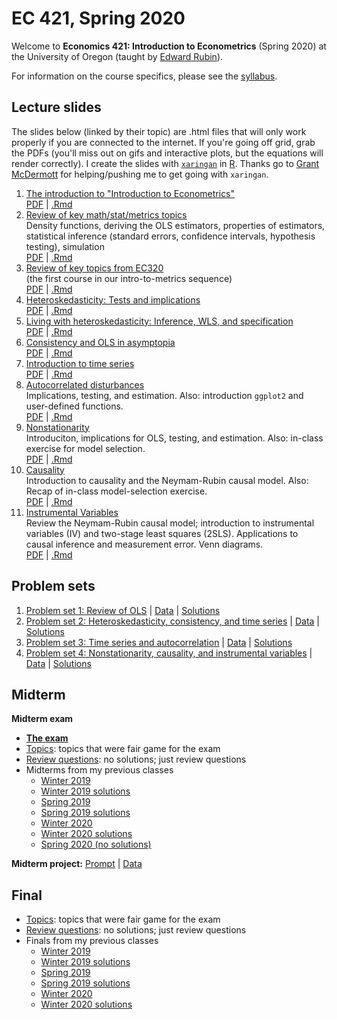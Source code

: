 # EC 421, Spring 2020

Welcome to **Economics 421: Introduction to Econometrics** (Spring 2020) at the University of Oregon (taught by [Edward Rubin](https://edrub.in)).

For information on the course specifics, please see the [syllabus](https://raw.githack.com/edrubin/EC421S20/master/Syllabus/syllabus.pdf).

## Lecture slides

The slides below (linked by their topic) are .html files that will only work properly if you are connected to the internet. If you're going off grid, grab the PDFs (you'll miss out on gifs and interactive plots, but the equations will render correctly). I create the slides with [`xaringan`](https://github.com/yihui/xaringan/wiki) in [R](cran.r-project.org). Thanks go to [Grant McDermott](grantmcdermott.com/) for helping/pushing me to get going with `xaringan`.

1. [The introduction to "Introduction to Econometrics"](https://raw.githack.com/edrubin/EC421S20/master/notes/01-intro/01-intro.html) <br> [PDF](https://raw.githack.com/edrubin/EC421S20/master/notes/01-intro/01-intro.pdf) | [.Rmd](https://github.com/edrubin/EC421S20/blob/master/notes/01-intro/01-intro.Rmd)
2. [Review of key math/stat/metrics topics](https://raw.githack.com/edrubin/EC421S20/master/notes/02-review/02-review.html)<br>Density functions, deriving the OLS estimators, properties of estimators, statistical inference (standard errors, confidence intervals, hypothesis testing), simulation <br> [PDF](https://raw.githack.com/edrubin/EC421S20/master/notes/02-review/02-review.pdf) | [.Rmd](https://github.com/edrubin/EC421S20/blob/master/notes/02-review/02-review.Rmd)
3. [Review of key topics from EC320](https://raw.githack.com/edrubin/EC421S20/master/notes/03-review/03-review.html)<br>(the first course in our intro-to-metrics sequence) <br> [PDF](https://raw.githack.com/edrubin/EC421S20/master/notes/03-review/03-review.pdf) | [.Rmd](https://github.com/edrubin/EC421S20/blob/master/notes/03-review/03-review.Rmd)
4. [Heteroskedasticity: Tests and implications](https://raw.githack.com/edrubin/EC421S20/master/notes/04-heteroskedasticity/04-heteroskedasticity.html) <br> [PDF](https://raw.githack.com/edrubin/EC421S20/master/notes/04-heteroskedasticity/04-heteroskedasticity.pdf) | [.Rmd](https://github.com/edrubin/EC421S20/blob/master/notes/04-heteroskedasticity/04-heteroskedasticity.Rmd)
5. [Living with heteroskedasticity: Inference, WLS, and specification](https://raw.githack.com/edrubin/EC421S20/master/notes/05-heteroskedasticity/05-heteroskedasticity.html) <br> [PDF](https://raw.githack.com/edrubin/EC421S20/master/notes/05-heteroskedasticity/05-heteroskedasticity.pdf) | [.Rmd](https://github.com/edrubin/EC421S20/blob/master/notes/05-heteroskedasticity/05-heteroskedasticity.Rmd)
6. [Consistency and OLS in asymptopia](https://raw.githack.com/edrubin/EC421S20/master/notes/06-consistency/06-consistency.html) <br> [PDF](https://raw.githack.com/edrubin/EC421S20/master/notes/06-consistency/06-consistency.pdf) | [.Rmd](https://github.com/edrubin/EC421S20/blob/master/notes/06-consistency/06-consistency.Rmd)
7. [Introduction to time series](https://raw.githack.com/edrubin/EC421S20/master/notes/07-timeseries/07-time-series.html) <br> [PDF](https://raw.githack.com/edrubin/EC421S20/master/notes/07-timeseries/07-time-series.pdf) | [.Rmd](https://github.com/edrubin/EC421S20/blob/master/notes/07-timeseries/07-time-series.Rmd)
8. [Autocorrelated disturbances](https://raw.githack.com/edrubin/EC421S20/master/notes/08-autocorrelation/08-autocorrelation.html)<br>Implications, testing, and estimation. Also: introduction `ggplot2` and user-defined functions. <br> [PDF](https://raw.githack.com/edrubin/EC421S20/master/notes/08-autocorrelation/08-autocorrelation.pdf) | [.Rmd](https://github.com/edrubin/EC421S20/blob/master/notes/08-autocorrelation/08-autocorrelation.Rmd)
9. [Nonstationarity](https://raw.githack.com/edrubin/EC421S20/master/notes/09-nonstationarity/09-nonstationarity.html)<br>Introduciton, implications for OLS, testing, and estimation. Also: in-class exercise for model selection. <br> [PDF](https://raw.githack.com/edrubin/EC421S20/master/notes/09-nonstationarity/09-nonstationarity.pdf) | [.Rmd](https://github.com/edrubin/EC421S20/blob/master/notes/09-nonstationarity/09-nonstationarity.Rmd)
10. [Causality](https://raw.githack.com/edrubin/EC421S20/master/notes/10-causality/10-causality.html)<br>Introduction to causality and the Neymam-Rubin causal model. Also: Recap of in-class model-selection exercise. <br> [PDF](https://raw.githack.com/edrubin/EC421S20/master/notes/10-causality/10-causality.pdf) | [.Rmd](https://github.com/edrubin/EC421S20/blob/master/notes/10-causality/10-causality.Rmd)
11. [Instrumental Variables](https://raw.githack.com/edrubin/EC421S20/master/notes/11-iv/11-iv.html)<br>Review the Neymam-Rubin causal model; introduction to instrumental variables (IV) and two-stage least squares (2SLS). Applications to causal inference and measurement error. Venn diagrams. <br> [PDF](https://raw.githack.com/edrubin/EC421S20/master/notes/11-iv/11-iv.pdf) | [.Rmd](https://github.com/edrubin/EC421S20/blob/master/notes/11-iv/11-iv.Rmd)

## Problem sets

1. [Problem set 1: Review of OLS](https://raw.githack.com/edrubin/EC421S20/master/problem-sets/001/001-questions.pdf) | [Data](https://raw.githack.com/edrubin/EC421S20/master/problem-sets/001/001-data.csv) | [Solutions](https://raw.githack.com/edrubin/EC421S20/master/problem-sets/001/001-solutions.pdf)
2. [Problem set 2: Heteroskedasticity, consistency, and time series](https://raw.githack.com/edrubin/EC421S20/master/problem-sets/002/002-questions.pdf) | [Data](https://raw.githack.com/edrubin/EC421S20/master/problem-sets/002/002-data.csv) | [Solutions](https://raw.githack.com/edrubin/EC421S20/master/problem-sets/002/002-solutions.pdf)
3. [Problem set 3: Time series and autocorrelation](https://raw.githack.com/edrubin/EC421S20/master/problem-sets/003/003-questions.pdf) | [Data](https://raw.githack.com/edrubin/EC421S20/master/problem-sets/003/003-data.csv) | [Solutions](https://raw.githack.com/edrubin/EC421S20/master/problem-sets/003/003-solutions.pdf)
4. [Problem set 4: Nonstationarity, causality, and instrumental variables](https://raw.githack.com/edrubin/EC421S20/master/problem-sets/004/004-questions.pdf) | [Data](https://raw.githack.com/edrubin/EC421S20/master/problem-sets/004/004-data.csv) | [Solutions](https://raw.githack.com/edrubin/EC421S20/master/problem-sets/004/004-solutions.pdf)

## Midterm

**Midterm exam**

- [**The exam**](https://raw.githack.com/edrubin/EC421S20/master/midterm/exam/exam-screenshots.pdf)
- [Topics](https://raw.githack.com/edrubin/EC421S20/master/midterm/topics/midterm-topics.pdf): topics that were fair game for the exam
- [Review questions](https://raw.githack.com/edrubin/EC421S20/master/midterm/review/midterm-review.pdf): no solutions; just review questions
- Midterms from my previous classes
  - [Winter 2019](https://raw.githack.com/edrubin/EC421S20/master/midterm/past/midterm-2019w.pdf)
  - [Winter 2019 solutions](https://raw.githack.com/edrubin/EC421S20/master/midterm/past/midterm-2019w-key.pdf)
  - [Spring 2019](https://raw.githack.com/edrubin/EC421S20/master/midterm/past/midterm-2019s.pdf)
  - [Spring 2019 solutions](https://raw.githack.com/edrubin/EC421S20/master/midterm/past/midterm-2019s-key.pdf)
  - [Winter 2020](https://raw.githack.com/edrubin/EC421S20/master/midterm/past/midterm-2020w.pdf)
  - [Winter 2020 solutions](https://raw.githack.com/edrubin/EC421S20/master/midterm/past/midterm-2020w-key.pdf)
  - [Spring 2020 (no solutions)](https://raw.githack.com/edrubin/EC421S20/master/midterm/exam/exam-screenshots.pdf)

**Midterm project:** [Prompt](https://raw.githack.com/edrubin/EC421S20/master/projects/project-1/project1.pdf) | [Data](https://raw.githack.com/edrubin/EC421S20/master/projects/project-1/proj1.csv)

## Final

- [Topics](https://raw.githack.com/edrubin/EC421S20/master/final/topics/final-topics.pdf): topics that were fair game for the exam
- [Review questions](https://raw.githack.com/edrubin/EC421S20/master/final/review/final-review.pdf): no solutions; just review questions
- Finals from my previous classes
  - [Winter 2019](https://raw.githack.com/edrubin/EC421S20/master/final/past/final-2019w.pdf)
  - [Winter 2019 solutions](https://raw.githack.com/edrubin/EC421S20/master/final/past/final-2019w-key.pdf)
  - [Spring 2019](https://raw.githack.com/edrubin/EC421S20/master/final/past/final-2019s.pdf)
  - [Spring 2019 solutions](https://raw.githack.com/edrubin/EC421S20/master/final/past/final-2019s-key.pdf)
  - [Winter 2020](https://raw.githack.com/edrubin/EC421S20/master/final/past/final-2020w.pdf)
  - [Winter 2020 solutions](https://raw.githack.com/edrubin/EC421S20/master/final/past/final-2020w-key.pdf)
